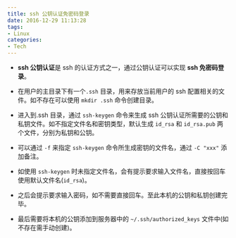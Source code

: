 ```yaml
---
title: ssh 公钥认证免密码登录
date: 2016-12-29 11:13:28
tags:
- Linux
categories:
- Tech
---
```

* **ssh 公钥认证**是 ssh 的认证方式之一，通过公钥认证可以实现 **ssh 免密码登录**。

* 在用户的主目录下有一个`.ssh` 目录，用来存放当前用户的 ssh 配置相关的文件。如不存在可以使用 `mkdir .ssh` 命令创建目录。

* 进入到.ssh 目录，通过 `ssh-keygen` 命令来生成 ssh 公钥认证所需要的公钥和私钥文件。如不指定文件名和密钥类型，默认生成 `id_rsa` 和 `id_rsa.pub` 两个文件，分别为私钥和公钥。

* 可以通过 `-f` 来指定 `ssh-keygen` 命令所生成密钥的文件名，通过 `-C "xxx"` 添加备注。

* 如使用 `ssh-keygen` 时未指定文件名，会有提示要求输入文件名，直接按回车使用默认文件名(`id_rsa`)。

* 之后会提示要求输入密码，如不需要直接回车。至此本机的公钥和私钥创建完毕。

* 最后需要将本机的公钥添加到服务器中的 `~/.ssh/authorized_keys` 文件中(如不存在需手动创建)。
